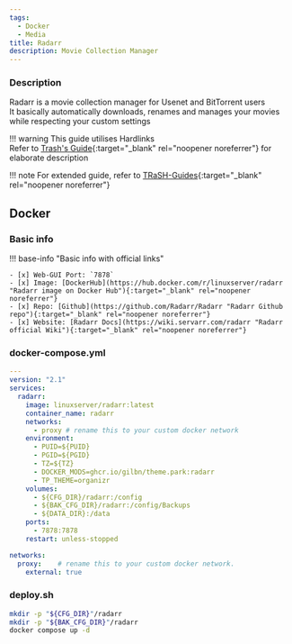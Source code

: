 ```yaml
---
tags:
  - Docker
  - Media
title: Radarr
description: Movie Collection Manager
---
```

### Description

Radarr is a movie collection manager for Usenet and BitTorrent users  
It basically automatically downloads, renames and manages your movies while respecting your custom settings

!!! warning
    This guide utilises Hardlinks  
    Refer to [Trash's Guide](https://trash-guides.info/Hardlinks/Hardlinks-and-Instant-Moves/ "Trash-Guides"){:target="_blank" rel="noopener noreferrer"} for elaborate description

!!! note
    For extended guide, refer to [TRaSH-Guides](https://trash-guides.info/Radarr/ "Trash-Guides"){:target="_blank" rel="noopener noreferrer"}

## Docker

### Basic info

!!! base-info "Basic info with official links"

    - [x] Web-GUI Port: `7878`
    - [x] Image: [DockerHub](https://hub.docker.com/r/linuxserver/radarr "Radarr image on Docker Hub"){:target="_blank" rel="noopener noreferrer"}
    - [x] Repo: [Github](https://github.com/Radarr/Radarr "Radarr Github repo"){:target="_blank" rel="noopener noreferrer"}
    - [x] Website: [Radarr Docs](https://wiki.servarr.com/radarr "Radarr official Wiki"){:target="_blank" rel="noopener noreferrer"}

### docker-compose.yml

```yaml
---
version: "2.1"
services:
  radarr:
    image: linuxserver/radarr:latest
    container_name: radarr
    networks:
      - proxy # rename this to your custom docker network
    environment:
      - PUID=${PUID}
      - PGID=${PGID}
      - TZ=${TZ}
      - DOCKER_MODS=ghcr.io/gilbn/theme.park:radarr
      - TP_THEME=organizr
    volumes:
      - ${CFG_DIR}/radarr:/config
      - ${BAK_CFG_DIR}/radarr:/config/Backups
      - ${DATA_DIR}:/data
    ports:
      - 7878:7878
    restart: unless-stopped

networks:
  proxy:    # rename this to your custom docker network.
    external: true
```

### deploy.sh

```bash
mkdir -p "${CFG_DIR}"/radarr
mkdir -p "${BAK_CFG_DIR}"/radarr
docker compose up -d
```